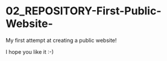 # 02_REPOSITORY-First-Public-Website-

My first attempt at creating a public website!

I hope you like it :-)
